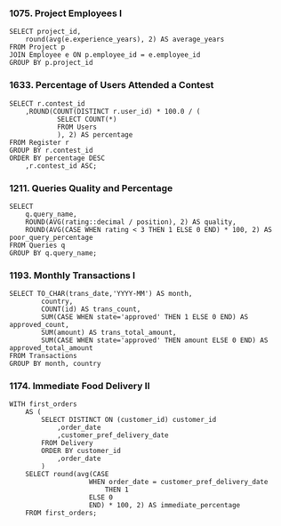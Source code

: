 ### 1075. Project Employees I
    SELECT project_id,
        round(avg(e.experience_years), 2) AS average_years
    FROM Project p
    JOIN Employee e ON p.employee_id = e.employee_id
    GROUP BY p.project_id

### 1633. Percentage of Users Attended a Contest
    SELECT r.contest_id
        ,ROUND(COUNT(DISTINCT r.user_id) * 100.0 / (
                SELECT COUNT(*)
                FROM Users
                ), 2) AS percentage
    FROM Register r
    GROUP BY r.contest_id
    ORDER BY percentage DESC
        ,r.contest_id ASC;

### 1211. Queries Quality and Percentage
    SELECT 
        q.query_name,
        ROUND(AVG(rating::decimal / position), 2) AS quality,
        ROUND(AVG(CASE WHEN rating < 3 THEN 1 ELSE 0 END) * 100, 2) AS poor_query_percentage
    FROM Queries q
    GROUP BY q.query_name;

### 1193. Monthly Transactions I
    SELECT TO_CHAR(trans_date,'YYYY-MM') AS month,
            country,
            COUNT(id) AS trans_count,
            SUM(CASE WHEN state='approved' THEN 1 ELSE 0 END) AS approved_count,
            SUM(amount) AS trans_total_amount,
            SUM(CASE WHEN state='approved' THEN amount ELSE 0 END) AS approved_total_amount
    FROM Transactions
    GROUP BY month, country


### 1174. Immediate Food Delivery II
    WITH first_orders
        AS (
            SELECT DISTINCT ON (customer_id) customer_id
                ,order_date
                ,customer_pref_delivery_date
            FROM Delivery
            ORDER BY customer_id
                ,order_date
            )
        SELECT round(avg(CASE 
                        WHEN order_date = customer_pref_delivery_date
                            THEN 1
                        ELSE 0
                        END) * 100, 2) AS immediate_percentage
        FROM first_orders;